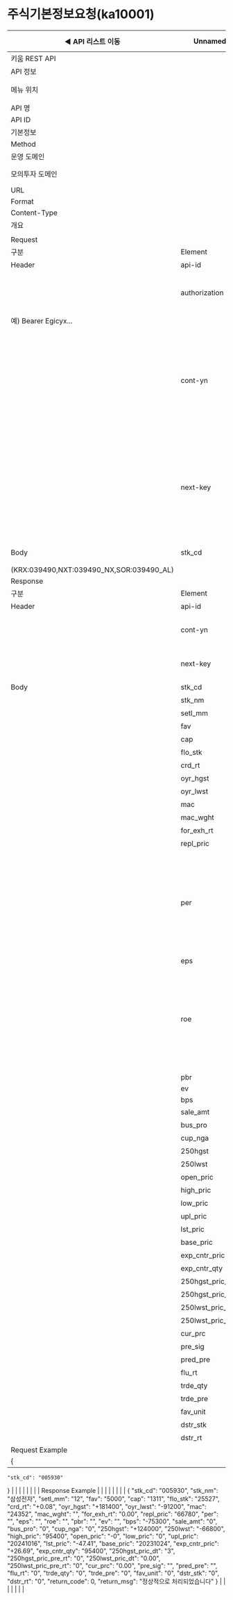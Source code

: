 # 주식기본정보요청(ka10001)

| ◀ API 리스트 이동 | Unnamed: 1 | Unnamed: 2 | Unnamed: 3 | Unnamed: 4 | Unnamed: 5 | Unnamed: 6 |
| --- | --- | --- | --- | --- | --- | --- |
| 키움 REST API |  |  |  |  |  |  |
| API 정보 |  |  |  |  |  |  |
| 메뉴 위치 |  | 국내주식 > 종목정보 > 주식기본정보요청(ka10001) |  |  |  |  |
| API 명 |  | 주식기본정보요청 |  |  |  |  |
| API ID |  | ka10001 |  |  |  |  |
| 기본정보 |  |  |  |  |  |  |
| Method |  | POST |  |  |  |  |
| 운영 도메인 |  | https://api.kiwoom.com |  |  |  |  |
| 모의투자 도메인 |  | https://mockapi.kiwoom.com(KRX만 지원가능) |  |  |  |  |
| URL |  | /api/dostk/stkinfo |  |  |  |  |
| Format |  | JSON |  |  |  |  |
| Content-Type |  | application/json;charset=UTF-8 |  |  |  |  |
| 개요 |  |  |  |  |  |  |
|  |  |  |  |  |  |  |
| Request |  |  |  |  |  |  |
| 구분 | Element | 한글명 | Type | Required | Length | Description |
| Header | api-id | TR명 | String | Y | 10 |  |
|  | authorization | 접근토큰 | String | Y | 1000 | 토큰 지정시 토큰타입("Bearer") 붙혀서 호출 
 예) Bearer Egicyx... |
|  | cont-yn | 연속조회여부 | String | N | 1 | 응답 Header의 연속조회여부값이 Y일 경우 다음데이터 요청시 응답 Header의 cont-yn값 세팅 |
|  | next-key | 연속조회키 | String | N | 50 | 응답 Header의 연속조회여부값이 Y일 경우 다음데이터 요청시 응답 Header의 next-key값 세팅 |
| Body | stk_cd | 종목코드 | String | Y | 20 | 거래소별 종목코드
(KRX:039490,NXT:039490_NX,SOR:039490_AL) |
| Response |  |  |  |  |  |  |
| 구분 | Element | 한글명 | Type | Required | Length | Description |
| Header | api-id | TR명 | String | Y | 10 |  |
|  | cont-yn | 연속조회여부 | String | N | 1 | 다음 데이터가 있을시 Y값 전달 |
|  | next-key | 연속조회키 | String | N | 50 | 다음 데이터가 있을시 다음 키값 전달 |
| Body | stk_cd | 종목코드 | String | N | 20 |  |
|  | stk_nm | 종목명 | String | N | 40 |  |
|  | setl_mm | 결산월 | String | N | 20 |  |
|  | fav | 액면가 | String | N | 20 |  |
|  | cap | 자본금 | String | N | 20 |  |
|  | flo_stk | 상장주식 | String | N | 20 |  |
|  | crd_rt | 신용비율 | String | N | 20 |  |
|  | oyr_hgst | 연중최고 | String | N | 20 |  |
|  | oyr_lwst | 연중최저 | String | N | 20 |  |
|  | mac | 시가총액 | String | N | 20 |  |
|  | mac_wght | 시가총액비중 | String | N | 20 |  |
|  | for_exh_rt | 외인소진률 | String | N | 20 |  |
|  | repl_pric | 대용가 | String | N | 20 |  |
|  | per | PER | String | N | 20 | [ 주의 ] PER, ROE 값들은 외부벤더사에서 제공되는 데이터이며 일주일에 한번 또는 실적발표 시즌에 업데이트 됨 |
|  | eps | EPS | String | N | 20 |  |
|  | roe | ROE | String | N | 20 | [ 주의 ]  PER, ROE 값들은 외부벤더사에서 제공되는 데이터이며 일주일에 한번 또는 실적발표 시즌에 업데이트 됨 |
|  | pbr | PBR | String | N | 20 |  |
|  | ev | EV | String | N | 20 |  |
|  | bps | BPS | String | N | 20 |  |
|  | sale_amt | 매출액 | String | N | 20 |  |
|  | bus_pro | 영업이익 | String | N | 20 |  |
|  | cup_nga | 당기순이익 | String | N | 20 |  |
|  | 250hgst | 250최고 | String | N | 20 |  |
|  | 250lwst | 250최저 | String | N | 20 |  |
|  | open_pric | 시가 | String | N | 20 |  |
|  | high_pric | 고가 | String | N | 20 |  |
|  | low_pric | 저가 | String | N | 20 |  |
|  | upl_pric | 상한가 | String | N | 20 |  |
|  | lst_pric | 하한가 | String | N | 20 |  |
|  | base_pric | 기준가 | String | N | 20 |  |
|  | exp_cntr_pric | 예상체결가 | String | N | 20 |  |
|  | exp_cntr_qty | 예상체결수량 | String | N | 20 |  |
|  | 250hgst_pric_dt | 250최고가일 | String | N | 20 |  |
|  | 250hgst_pric_pre_rt | 250최고가대비율 | String | N | 20 |  |
|  | 250lwst_pric_dt | 250최저가일 | String | N | 20 |  |
|  | 250lwst_pric_pre_rt | 250최저가대비율 | String | N | 20 |  |
|  | cur_prc | 현재가 | String | N | 20 |  |
|  | pre_sig | 대비기호 | String | N | 20 |  |
|  | pred_pre | 전일대비 | String | N | 20 |  |
|  | flu_rt | 등락율 | String | N | 20 |  |
|  | trde_qty | 거래량 | String | N | 20 |  |
|  | trde_pre | 거래대비 | String | N | 20 |  |
|  | fav_unit | 액면가단위 | String | N | 20 |  |
|  | dstr_stk | 유통주식 | String | N | 20 |  |
|  | dstr_rt | 유통비율 | String | N | 20 |  |
| Request Example |  |  |  |  |  |  |
| {
    "stk_cd": "005930"
} |  |  |  |  |  |  |
| Response Example |  |  |  |  |  |  |
| {
    "stk_cd": "005930",
    "stk_nm": "삼성전자",
    "setl_mm": "12",
    "fav": "5000",
    "cap": "1311",
    "flo_stk": "25527",
    "crd_rt": "+0.08",
    "oyr_hgst": "+181400",
    "oyr_lwst": "-91200",
    "mac": "24352",
    "mac_wght": "",
    "for_exh_rt": "0.00",
    "repl_pric": "66780",
    "per": "",
    "eps": "",
    "roe": "",
    "pbr": "",
    "ev": "",
    "bps": "-75300",
    "sale_amt": "0",
    "bus_pro": "0",
    "cup_nga": "0",
    "250hgst": "+124000",
    "250lwst": "-66800",
    "high_pric": "95400",
    "open_pric": "-0",
    "low_pric": "0",
    "upl_pric": "20241016",
    "lst_pric": "-47.41",
    "base_pric": "20231024",
    "exp_cntr_pric": "+26.69",
    "exp_cntr_qty": "95400",
    "250hgst_pric_dt": "3",
    "250hgst_pric_pre_rt": "0",
    "250lwst_pric_dt": "0.00",
    "250lwst_pric_pre_rt": "0",
    "cur_prc": "0.00",
    "pre_sig": "",
    "pred_pre": "",
    "flu_rt": "0",
    "trde_qty": "0",
    "trde_pre": "0",
    "fav_unit": "0",
    "dstr_stk": "0",
    "dstr_rt": "0",
    "return_code": 0,
    "return_msg": "정상적으로 처리되었습니다"
} |  |  |  |  |  |  |
